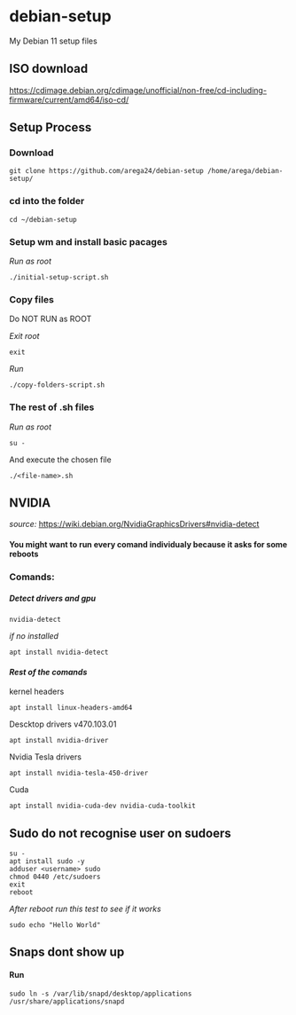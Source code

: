# debian-setup
My Debian 11 setup files

## ISO download
https://cdimage.debian.org/cdimage/unofficial/non-free/cd-including-firmware/current/amd64/iso-cd/

## Setup Process

### Download
```
git clone https://github.com/arega24/debian-setup /home/arega/debian-setup/
```

### cd into the folder
```
cd ~/debian-setup
```

### Setup wm and install basic pacages
_Run as root_
```
./initial-setup-script.sh
```
### Copy files
Do NOT RUN as ROOT

_Exit root_
```
exit
```
_Run_
```
./copy-folders-script.sh
```

### The rest of .sh files
_Run as root_
```
su -
```
And execute the chosen file
```
./<file-name>.sh
```

## NVIDIA
_source:_ https://wiki.debian.org/NvidiaGraphicsDrivers#nvidia-detect
#### You might want to run every comand individualy because it asks for some reboots
### Comands:
##### _Detect drivers and gpu_
```
nvidia-detect
```
_if no installed_
```
apt install nvidia-detect
```

#### _Rest of the comands_
kernel headers
```
apt install linux-headers-amd64
```
Descktop drivers v470.103.01
```
apt install nvidia-driver
```
Nvidia Tesla drivers
```
apt install nvidia-tesla-450-driver
```
Cuda
```
apt install nvidia-cuda-dev nvidia-cuda-toolkit
```


## Sudo do not recognise user on sudoers
```
su -
apt install sudo -y
adduser <username> sudo
chmod 0440 /etc/sudoers
exit
reboot
```
_After reboot run this test to see if it works_
```
sudo echo "Hello World"
```

## Snaps dont show up
#### Run
```
sudo ln -s /var/lib/snapd/desktop/applications 
/usr/share/applications/snapd
```



